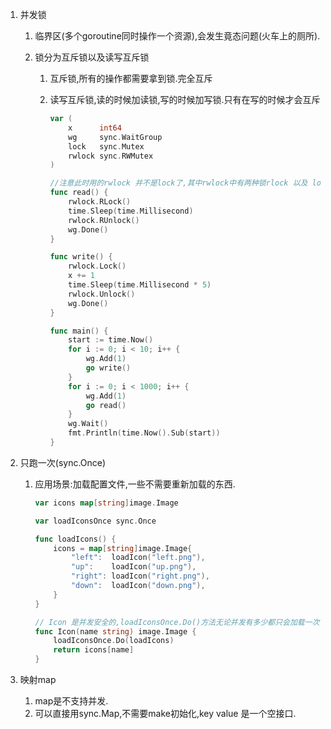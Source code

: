 1.  并发锁

    1.  临界区(多个goroutine同时操作一个资源),会发生竟态问题(火车上的厕所).

    2.  锁分为互斥锁以及读写互斥锁

        1.  互斥锁,所有的操作都需要拿到锁.完全互斥

        2.  读写互斥锁,读的时候加读锁,写的时候加写锁.只有在写的时候才会互斥

            ```go
            var (
            	x      int64
            	wg     sync.WaitGroup
            	lock   sync.Mutex
            	rwlock sync.RWMutex
            )
            
            //注意此时用的rwlock 并不是lock了,其中rwlock中有两种锁rlock 以及 lock.
            func read() {
            	rwlock.RLock()
            	time.Sleep(time.Millisecond)
            	rwlock.RUnlock()
            	wg.Done()
            }
            
            func write() {
            	rwlock.Lock()
            	x += 1
            	time.Sleep(time.Millisecond * 5)
            	rwlock.Unlock()
            	wg.Done()
            }
            
            func main() {
            	start := time.Now()
            	for i := 0; i < 10; i++ {
            		wg.Add(1)
            		go write()
            	}
            	for i := 0; i < 1000; i++ {
            		wg.Add(1)
            		go read()
            	}
            	wg.Wait()
            	fmt.Println(time.Now().Sub(start))
            }
            
            ```

2.  只跑一次(sync.Once)

    1.  应用场景:加载配置文件,一些不需要重新加载的东西.

        ```go
        var icons map[string]image.Image
        
        var loadIconsOnce sync.Once
        
        func loadIcons() {
        	icons = map[string]image.Image{
        		"left":  loadIcon("left.png"),
        		"up":    loadIcon("up.png"),
        		"right": loadIcon("right.png"),
        		"down":  loadIcon("down.png"),
        	}
        }
        
        // Icon 是并发安全的,loadIconsOnce.Do()方法无论并发有多少都只会加载一次.
        func Icon(name string) image.Image {
        	loadIconsOnce.Do(loadIcons)
        	return icons[name]
        }
        ```

3.  映射map

    1.  map是不支持并发.
    2.  可以直接用sync.Map,不需要make初始化,key  value 是一个空接口.

